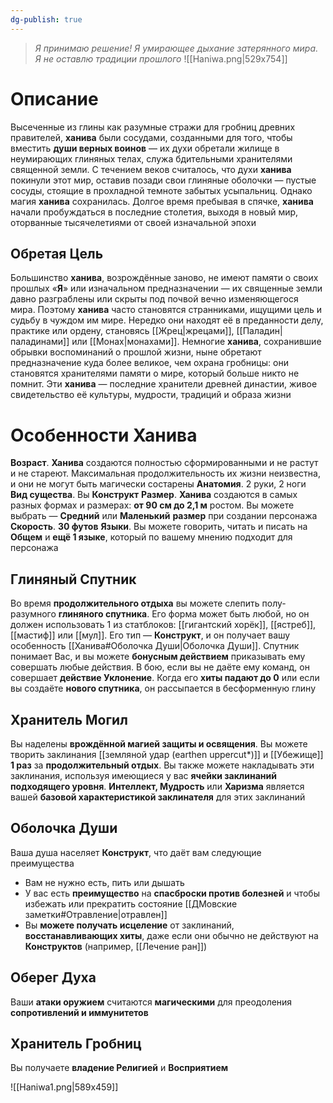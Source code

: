 ```yaml
---
dg-publish: true
---
```

> *Я принимаю решение! Я умирающее дыхание затерянного мира. Я не оставлю традиции прошлого*
![[Haniwa.png|529x754]]
# Описание

Высеченные из глины как разумные стражи для гробниц древних правителей, **ханива** были сосудами, созданными для того, чтобы вместить **души верных воинов** — их духи обретали жилище в неумирающих глиняных телах, служа бдительными хранителями священной земли. С течением веков считалось, что духи **ханива** покинули этот мир, оставив позади свои глиняные оболочки — пустые сосуды, стоящие в прохладной темноте забытых усыпальниц. Однако магия **ханива** сохранилась. Долгое время пребывая в спячке, **ханива** начали пробуждаться в последние столетия, выходя в новый мир, оторванные тысячелетиями от своей изначальной эпохи

## Обретая Цель

Большинство **ханива**, возрождённые заново, не имеют памяти о своих прошлых «**Я**» или изначальном предназначении — их священные земли давно разграблены или скрыты под почвой вечно изменяющегося мира. Поэтому **ханива** часто становятся странниками, ищущими цель и судьбу в чуждом им мире. Нередко они находят её в преданности делу, практике или ордену, становясь [[Жрец|жрецами]], [[Паладин|паладинами]] или [[Монах|монахами]]. Немногие **ханива**, сохранившие обрывки воспоминаний о прошлой жизни, ныне обретают предназначение куда более великое, чем охрана гробницы: они становятся хранителями памяти о мире, который больше никто не помнит. Эти **ханива** — последние хранители древней династии, живое свидетельство её культуры, мудрости, традиций и образа жизни

# Особенности Ханива

**Возраст**. **Ханива** создаются полностью сформированными и не растут и не стареют. Максимальная продолжительность их жизни неизвестна, и они не могут быть магически состарены
**Анатомия**. 2 руки, 2 ноги
**Вид существа**. Вы **Конструкт** 
**Размер**. **Ханива** создаются в самых разных формах и размерах: **от 90 см до 2,1 м** ростом. Вы можете выбрать — **Средний** или **Маленький** **размер** при создании персонажа
**Скорость**. **30 футов**
**Языки**. Вы можете говорить, читать и писать на **Общем** и **ещё 1 языке**, который по вашему мнению подходит для персонажа

## Глиняный Спутник

Во время **продолжительного отдыха** вы можете слепить полу-разумного **глиняного спутника**. Его форма может быть любой, но он должен использовать 1 из статблоков: [[гигантский хорёк]], [[ястреб]], [[мастиф]] или [[мул]]. Его тип — **Конструкт**, и он получает вашу особенность [[Ханива#Оболочка Души|Оболочка Души]]. Спутник понимает Вас, и вы можете **бонусным действием** приказывать ему совершать любые действия. В бою, если вы не даёте ему команд, он совершает **действие Уклонение**. Когда его **хиты падают до 0** или если вы создаёте **нового спутника**, он рассыпается в бесформенную глину

## Хранитель Могил

Вы наделены **врождённой магией защиты и освящения**. Вы можете творить заклинания [[земляной удар (earthen uppercut*)]] и [[Убежище]] **1 раз** за **продолжительный отдых**. Вы также можете накладывать эти заклинания, используя имеющиеся у вас **ячейки заклинаний подходящего уровня**. **Интеллект, Мудрость** или **Харизма** является вашей **базовой характеристикой заклинателя** для этих заклинаний

## Оболочка Души

Ваша душа населяет **Конструкт**, что даёт вам следующие преимущества

- Вам не нужно есть, пить или дышать
- У вас есть **преимущество** на **спасброски против болезней** и чтобы избежать или прекратить состояние [[ДМовские заметки#Отравление|отравлен]]
- Вы **можете получать исцеление** от заклинаний, **восстанавливающих хиты**, даже если они обычно не действуют на **Конструктов** (например, [[Лечение ран]])

## Оберег Духа

Ваши **атаки оружием** считаются **магическими** для преодоления **сопротивлений и иммунитетов**

## Хранитель Гробниц

Вы получаете **владение Религией** и **Восприятием**

![[Haniwa1.png|589x459]]